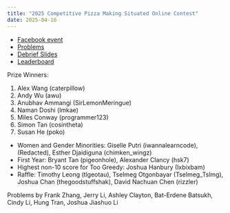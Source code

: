 ```yaml
---
title: "2025 Competitive Pizza Making Situated Online Contest"
date: 2025-04-16
---
```


- [Facebook event](https://www.facebook.com/events/637375629128412/)
- [Problems](statement.pdf)
- [Debrief Slides](debrief.pdf)
- [Leaderboard](leaderboard)

Prize Winners:

1. Alex Wang (caterpillow)
2. Andy Wu (awu)
3. Anubhav Ammangi (SirLemonMeringue)
4. Naman Doshi (lmkae)
5. Miles Conway (programmer123)
6. Simon Tan (cosintheta)
7. Susan He (poko)

- Women and Gender Minorities: Giselle Putri (iwannalearncode), (Redacted), Esther Djaidiguna (chimken_wingz)
- First Year: Bryant Tan (pigeonhole), Alexander Clancy (hsk7)
- Highest non-10 score for Too Greedy: Joshua Hanbury (Ixbixbam)
- Raffle: Timothy Leong (tlgeotau), Tselmeg Otgonbayar (Tselmeg_Tslmg), Joshua Chan (thegoodstuffshak), David Nachuan Chen (rizzler)

Problems by Frank Zhang, Jerry Li, Ashley Clayton, Bat-Erdene Batsukh, Cindy Li, Hung Tran, Joshua Jiashuo Li
